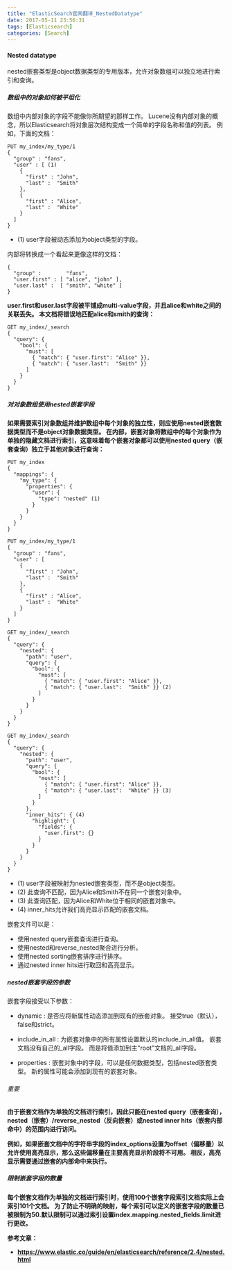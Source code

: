 ```yaml
---
title: "ElasticSearch官网翻译_NestedDatatype"
date: 2017-05-11 23:56:31
tags: [Elasticsearch]
categories: [Search]
---
```


#### Nested datatype

nested嵌套类型是object数据类型的专用版本，允许对象数组可以独立地进行索引和查询。

##### 数组中的对象如何被平坦化

数组中内部对象的字段不能像你所期望的那样工作。 Lucene没有内部对象的概念，所以Elasticsearch将对象层次结构变成一个简单的字段名称和值的列表。 例如，下面的文档：

```
PUT my_index/my_type/1
{
  "group" : "fans",
  "user" : [ (1)
    {
      "first" : "John",
      "last" :  "Smith"
    },
    {
      "first" : "Alice",
      "last" :  "White"
    }
  ]
}
```

- (1) user字段被动态添加为object类型的字段。

内部将转换成一个看起来更像这样的文档：

```
{
  "group" :        "fans",
  "user.first" : [ "alice", "john" ],
  "user.last" :  [ "smith", "white" ]
}
```

<b>user.first和user.last字段被平铺成multi-value字段，并且alice和white之间的关联丢失。 本文档将错误地匹配alice和smith的查询：</b>

```
GET my_index/_search
{
  "query": {
    "bool": {
      "must": [
        { "match": { "user.first": "Alice" }},
        { "match": { "user.last":  "Smith" }}
      ]
    }
  }
}
```

##### 对对象数组使用nested嵌套字段

<b>如果需要索引对象数组并维护数组中每个对象的独立性，则应使用nested嵌套数据类型而不是object对象数据类型。 在内部，嵌套对象将数组中的每个对象作为单独的隐藏文档进行索引，这意味着每个嵌套对象都可以使用nested query（嵌套查询）独立于其他对象进行查询：</b>

```
PUT my_index
{
  "mappings": {
    "my_type": {
      "properties": {
        "user": {
          "type": "nested" (1)
        }
      }
    }
  }
}

PUT my_index/my_type/1
{
  "group" : "fans",
  "user" : [
    {
      "first" : "John",
      "last" :  "Smith"
    },
    {
      "first" : "Alice",
      "last" :  "White"
    }
  ]
}

GET my_index/_search
{
  "query": {
    "nested": {
      "path": "user",
      "query": {
        "bool": {
          "must": [
            { "match": { "user.first": "Alice" }},
            { "match": { "user.last":  "Smith" }} (2)
          ]
        }
      }
    }
  }
}

GET my_index/_search
{
  "query": {
    "nested": {
      "path": "user",
      "query": {
        "bool": {
          "must": [
            { "match": { "user.first": "Alice" }},
            { "match": { "user.last":  "White" }} (3)
          ]
        }
      },
      "inner_hits": { (4)
        "highlight": {
          "fields": {
            "user.first": {}
          }
        }
      }
    }
  }
}
```

- (1) user字段被映射为nested嵌套类型，而不是object类型。
- (2) 此查询不匹配，因为Alice和Smith不在同一个嵌套对象中。
- (3) 此查询匹配，因为Alice和White位于相同的嵌套对象中。
- (4) inner_hits允许我们高亮显示匹配的嵌套文档。

嵌套文件可以是：

- 使用nested query嵌套查询进行查询。
- 使用nested和reverse_nested聚合进行分析。
- 使用nested sorting嵌套排序进行排序。
- 通过nested inner hits进行取回和高亮显示。

##### nested嵌套字段的参数

嵌套字段接受以下参数：

- dynamic : 是否应将新属性动态添加到现有的嵌套对象。 接受true（默认），false和strict。

- include_in_all : 为嵌套对象中的所有属性设置默认的include_in_all值。 嵌套文档没有自己的_all字段。 而是将值添加到主"root"文档的_all字段。

- properties : 嵌套对象中的字段，可以是任何数据类型，包括nested嵌套类型。 新的属性可能会添加到现有的嵌套对象。

###### 重要

<b>
由于嵌套文档作为单独的文档进行索引，因此只能在nested query（嵌套查询），nested（嵌套）/reverse_nested（反向嵌套）或nested inner hits（嵌套内部命中）的范围内进行访问。

例如，如果嵌套文档中的字符串字段的index_options设置为offset（偏移量）以允许使用高亮显示，那么这些偏移量在主要高亮显示阶段将不可用。 相反，高亮显示需要通过嵌套的内部命中来执行。
</b>

##### 限制嵌套字段的数量

<b>
每个嵌套文档作为单独的文档进行索引时，使用100个嵌套字段索引文档实际上会索引101个文档。 为了防止不明确的映射，每个索引可以定义的嵌套字段的数量已被限制为50.默认限制可以通过索引设置index.mapping.nested_fields.limit进行更改。
<b>


参考文章：

- https://www.elastic.co/guide/en/elasticsearch/reference/2.4/nested.html